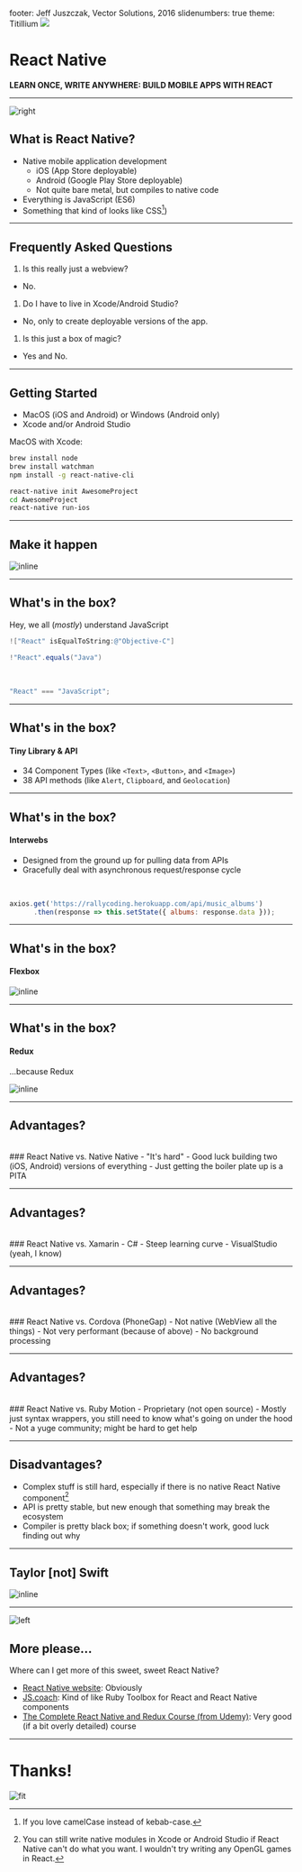footer: Jeff Juszczak, Vector Solutions, 2016
slidenumbers: true
theme: Titillium
![](https://raw.githubusercontent.com/moottoast/react-native-presentation/master/images/react-logo-1000-transparent.png)
# React Native
**LEARN ONCE, WRITE ANYWHERE:
BUILD MOBILE APPS WITH REACT**

---

![right](https://raw.githubusercontent.com/moottoast/react-native-presentation/master/images/react-logo-1000-transparent.png)

## What is React Native?

- Native mobile application development
  - iOS (App Store deployable)
  - Android (Google Play Store deployable)
  - Not quite bare metal, but compiles to native code
- Everything is JavaScript (ES6)
- Something that kind of looks like CSS[^1])

[^1]: If you love camelCase instead of kebab-case.

---

## Frequently Asked Questions

1. Is this really just a webview?
  - No.
1. Do I have to live in Xcode/Android Studio?
  - No, only to create deployable versions of the app.
1. Is this just a box of magic?
  - Yes and No.

---

## Getting Started

- MacOS (iOS and Android) or Windows (Android only)
- Xcode and/or Android Studio

MacOS with Xcode:

```bash
brew install node
brew install watchman
npm install -g react-native-cli

react-native init AwesomeProject
cd AwesomeProject
react-native run-ios
```

---

## Make it happen

![inline](https://raw.githubusercontent.com/moottoast/react-native-presentation/master/images/2____dev_react-native__bash_.png)

---

## What's in the box?

Hey, we all (_mostly_) understand JavaScript
<br>

```objectivec
!["React" isEqualToString:@"Objective-C"]
```

```java
!"React".equals("Java")
```
<br>

```javascript
"React" === "JavaScript";
```

---

## What's in the box?

#### Tiny Library & API

  - 34 Component Types (like `<Text>`, `<Button>`, and `<Image>`)
  - 38 API methods (like `Alert`, `Clipboard`, and `Geolocation`)

---

## What's in the box?

#### Interwebs
- Designed from the ground up for pulling data from APIs
- Gracefully deal with asynchronous request/response cycle

<br>

```jsx
axios.get('https://rallycoding.herokuapp.com/api/music_albums')
      .then(response => this.setState({ albums: response.data }));
```

---

## What's in the box?

#### Flexbox

![inline](https://raw.githubusercontent.com/moottoast/react-native-presentation/master/images/TXH5p.png)

---

## What's in the box?

#### Redux

...because Redux

![inline](https://raw.githubusercontent.com/moottoast/react-native-presentation/master/images/redux_logo.png)

---

## Advantages?

<br>
### React Native vs. Native Native
  - "It's hard"
  - Good luck building two (iOS, Android) versions of everything
  - Just getting the boiler plate up is a PITA

---

## Advantages?

<br>
### React Native vs. Xamarin
  - C#
  - Steep learning curve
  - VisualStudio (yeah, I know)

---

## Advantages?

<br>
### React Native vs. Cordova (PhoneGap)
  - Not native (WebView all the things)
  - Not very performant (because of above)
  - No background processing

---

## Advantages?

<br>
### React Native vs. Ruby Motion
  - Proprietary (not open source)
  - Mostly just syntax wrappers, you still need to know what's going on under the hood
  - Not a yuge community; might be hard to get help

---

## Disadvantages?

  - Complex stuff is still hard, especially if there is no native React Native component[^2]
  - API is pretty stable, but new enough that something may break the ecosystem
  - Compiler is pretty black box; if something doesn't work, good luck finding out why

[^2]: You can still write native modules in Xcode or Android Studio if React Native can't do what you want. I wouldn't try writing any OpenGL games in React.

---

## Taylor [not] Swift

![inline](https://raw.githubusercontent.com/moottoast/react-native-presentation/master/images/Glass_and_iPhone_6_%E2%80%93_iOS_10_2__14C5062c_.png)

---
![left](https://raw.githubusercontent.com/moottoast/react-native-presentation/master/images/react-logo-1000-transparent.png)
## More please...

Where can I get more of this sweet, sweet React Native?

- [React Native website](https://facebook.github.io/react-native): Obviously
- [JS.coach](https://js.coach/react-native): Kind of like Ruby Toolbox for React and React Native components
- [The Complete React Native and Redux Course (from Udemy)](https://www.udemy.com/the-complete-react-native-and-redux-course/): Very good (if a bit overly detailed) course

---

# Thanks!
![fit](https://raw.githubusercontent.com/moottoast/react-native-presentation/master/images/giphy.gif)
